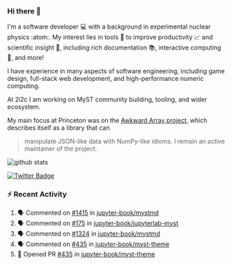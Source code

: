 ### Hi there 👋 

I'm a software developer 💻 with a background in experimental nuclear physics :atom:. My interest lies in tools :wrench: to improve productivity :chart_with_upwards_trend: and scientific insight :telescope:, including rich documentation 📚, interactive computing 🧮, and more! 

I have experience in many aspects of software engineering, including game design, full-stack web development, and high-performance numeric computing. 

At 2i2c I am working on MyST community building, tooling, and wider ecosystem. 

My main focus at Princeton was on the [Awkward Array project](awkward-array.org/), which describes itself as a library that can 
> manipulate JSON-like data with NumPy-like idioms. I remain an active maintainer of the project. 

![github stats](https://github-readme-stats.vercel.app/api?username=agoose77&show_icons=true&hide_rank=true&hide_title=true&bg_color=30,e76445,904e95&text_color=efe3ec&icon_color=efe3ec)
<!--
**agoose77/agoose77** is a ✨ _special_ ✨ repository because its `README.md` (this file) appears on your GitHub profile.

Here are some ideas to get you started:

- 🔭 I’m currently working on ...
- 🌱 I’m currently learning ...
- 👯 I’m looking to collaborate on ...
- 🤔 I’m looking for help with ...
- 💬 Ask me about ...
- 📫 How to reach me: ...
- 😄 Pronouns: ...
- ⚡ Fun fact: ...
-->

[![Twitter Badge](https://img.shields.io/twitter/follow/agoose77?style=flat-square&logo=Twitter&logoColor=white&color=cornflowerblue)](https://twitter.com/agoose77)

### :zap: Recent Activity

<!--START_SECTION:activity-->
1. 🗣 Commented on [#1415](https://github.com/jupyter-book/mystmd/issues/1415#issuecomment-2255517071) in [jupyter-book/mystmd](https://github.com/jupyter-book/mystmd)
2. 🗣 Commented on [#175](https://github.com/jupyter-book/jupyterlab-myst/issues/175#issuecomment-2254628751) in [jupyter-book/jupyterlab-myst](https://github.com/jupyter-book/jupyterlab-myst)
3. 🗣 Commented on [#1324](https://github.com/jupyter-book/mystmd/issues/1324#issuecomment-2254593623) in [jupyter-book/mystmd](https://github.com/jupyter-book/mystmd)
4. 🗣 Commented on [#435](https://github.com/jupyter-book/myst-theme/pull/435#issuecomment-2250464024) in [jupyter-book/myst-theme](https://github.com/jupyter-book/myst-theme)
5. 💪 Opened PR [#435](https://github.com/jupyter-book/myst-theme/pull/435) in [jupyter-book/myst-theme](https://github.com/jupyter-book/myst-theme)
<!--END_SECTION:activity-->

